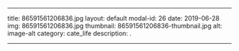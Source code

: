 
---
title: 86591561206836.jpg
layout: default
modal-id: 26
date: 2019-06-28
img: 86591561206836.jpg
thumbnail: 86591561206836-thumbnail.jpg
alt: image-alt
category: cate_life
description: .

---
